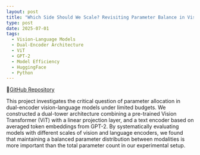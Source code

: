 ```yaml
---
layout: post
title: "Which Side Should We Scale? Revisiting Parameter Balance in Vision-Language Models (Ongoing)"
type: post
date: 2025-07-01
tags:
  - Vision-Language Models
  - Dual-Encoder Architecture
  - ViT
  - GPT-2
  - Model Efficiency
  - HuggingFace
  - Python
---
```

📂[GitHub Repository](https://yanyang-g0001.github.io/CSNLP_PROJECT/)

This project investigates the critical question of parameter allocation in dual-encoder vision-language models under limited budgets. We constructed a dual-tower architecture combining a pre-trained Vision Transformer (ViT) with a linear projection layer, and a text encoder based on averaged token embeddings from GPT-2. By systematically evaluating models with different scales of vision and language encoders, we found that maintaining a balanced parameter distribution between modalities is more important than the total parameter count  in our experimental setup. 

